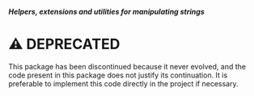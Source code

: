 ***Helpers, extensions and utilities for manipulating strings***


# :warning: DEPRECATED

This package has been discontinued because it never evolved, and the code present in this package does not justify its continuation. It is preferable to implement this code directly in the project if necessary.
